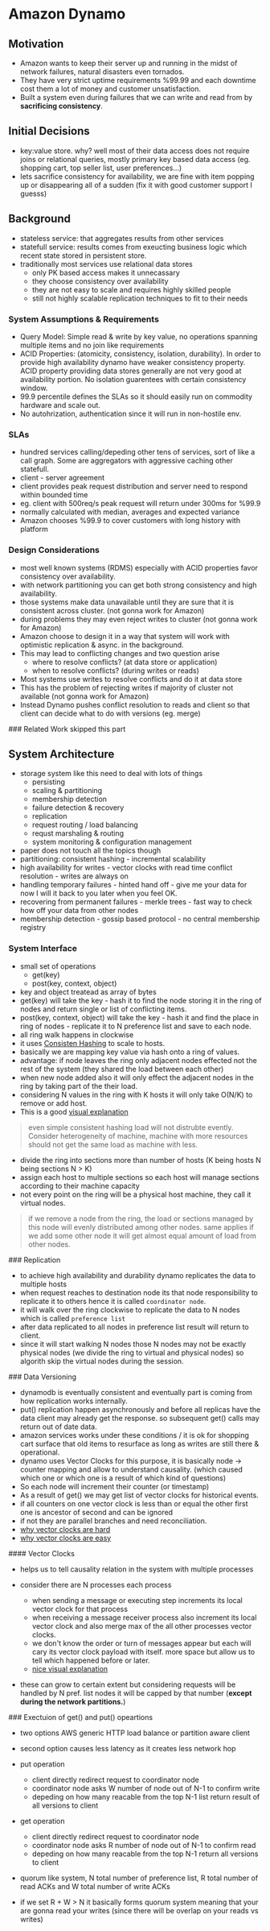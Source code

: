 # Amazon Dynamo


## Motivation 

- Amazon wants to keep their server up and running in the midst of network failures, natural disasters even tornados.
- They have very strict uptime requirements %99.99 and each downtime cost them a lot of money and customer unsatisfaction.
- Built a system even during failures that we can write and read from by **sacrificing consistency**.


## Initial Decisions
- key:value store. why? well most of their data access does not require joins or relational queries, mostly primary key based data access (eg. shopping cart, top seller list, user preferences...)
- lets sacrifice consistency for availability, we are fine with item popping up or disappearing all of a sudden (fix it with good customer support I guesss)


## Background
- stateless service: that aggregates results from other services
- statefull service: results comes from exeucting business logic which recent state stored in persistent store.
- traditionally most services use relational data stores
	- only PK based access makes it unnecassary
	- they choose consistency over availability
	- they are not easy to scale and requires highly skilled people
	- still not highly scalable replication techniques to fit to their needs

### System Assumptions & Requirements
- Query Model: Simple read & write by key value, no operations spanning multiple items and no join like requirements
- ACID Properties: (atomicity, consistency, isolation, durability). In order to provide high availability dynamo have weaker consistency property. ACID property providing data stores generally are not very good at availability portion. No isolation guarentees with certain consistency window.
- 99.9 percentile defines the SLAs so it should easily run on commodity hardware and scale out.
- No autohrization, authentication since it will run in non-hostile env.

### SLAs
- hundred services calling/depeding other tens of services, sort of like a call graph. Some are aggregators with aggressive caching other statefull.
- client - server agreement
- client provides peak request distribution and server need to respond within bounded time
- eg. client with 500req/s peak request will return under 300ms for %99.9
- normally calculated with median, averages and expected variance
- Amazon chooses %99.9 to cover customers with long history with platform

### Design Considerations
- most well known systems (RDMS) especially with ACID properties favor consistency over availability.
- with network partitioning you can get both strong consistency and high availability.
- those systems make data unavailable until they are sure that it is consistent across cluster. (not gonna work for Amazon)
- during problems they may even reject writes to cluster (not gonna work for Amazon)
- Amazon choose to design it in a way that system will work with optimistic replication & async. in the background.
- This may lead to conflicting changes and two question arise
	- where to resolve conflicts? (at data store or application)
	- when to resolve conflicts? (during writes or reads)
- Most systems use writes to resolve conflicts and do it at data store
- This has the problem of rejecting writes if majority of cluster not available (not gonna work for Amazon)
- Instead Dynamo pushes conflict resolution to reads and client so that client can decide what to do with versions (eg. merge)

### Related Work
skipped this part 

## System Architecture
- storage system like this need to deal with lots of things
	- persisting
	- scaling & partitioning
	- membership detection
	- failure detection & recovery
	- replication
	- request routing / load balancing
	- requst marshaling & routing
	- system monitoring & configuration management
- paper does not touch all the topics though
- partitioning: consistent hashing - incremental scalability
- high availability for writes - vector clocks with read time conflict resolution - writes are always on
- handling temporary failures - hinted hand off - give me your data for now I will it back to you later when you feel OK. 
- recovering from permanent failures - merkle trees - fast way to check how off your data from other nodes
- membership detection - gossip based protocol - no central membership registry

### System Interface
- small set of operations
	- get(key)
	- post(key, context, object)
- key and object treatead as array of bytes
- get(key) will take the key - hash it to find the node storing it in the ring of nodes and return single or list of conflicting items.
- post(key, context, object) will take the key - hash it and find the place in ring of nodes - replicate it to N preference list and save to each node.
- all ring walk happens in clockwise
- it uses [Consisten Hashing](https://en.wikipedia.org/wiki/Consistent_hashing) to scale to hosts.
- basically we are mapping key value via hash onto a ring of values.
- advantage: if node leaves the ring only adjacent nodes effected not the rest of the system (they shared the load between each other)
- when new node added also it will only effect the adjacent nodes in the ring by taking part of the their load.
- considering N values in the ring with K hosts it will only take O(N/K) to remove or add host.
- This is a good [visual explanation](https://www.youtube.com/watch?v=--4UgUPCuFM)

> even simple consistent hashing load will not distrubte evently. Consider heterogeneity of machine, machine with more resources should not get the same load as machine with less. 

- divide the ring into sections more than number of hosts (K being hosts N being sections N > K)
- assign each host to multiple sections so each host will manage sections according to their machine capacity
- not every point on the ring will be a physical host machine, they call it virtual nodes.

> if we remove a node from the ring, the load or sections managed by this node will evenly distributed among other nodes. same applies if we add some other node it will get almost equal amount of load from other nodes. 


### Replication
- to achieve high availability and durability dynamo replicates the data to multiple hosts
- when request reaches to destination node its that node responsibility to replicate it to others hence it is called `coordinator node`.
- it will walk over the ring clockwise to replicate the data to N nodes which is called `preference list`
- after data replicated to all nodes in preference list result will return to client.
- since it will start walking N nodes those N nodes may not be exactly physical nodes (we divide the ring to virtual and physical nodes) so algorith skip the virtual nodes during the session.

### Data Versioning
- dynamodb is eventually consistent and eventually part is coming from how replication works internally.
- put() replication happen asynchronously and before all replicas have the data client may already get the response. so subsequent get() calls may return out of date data.
- amazon services works under these conditions /  it is ok for shopping cart surface that old items to resurface as long as writes are still there & operational.
- dynamo uses Vector Clocks for this purpose, it is basically node -> counter mapping and allow to understand causality. (which caused which one or which one is a result of which kind of questions)
- So each node will increment their counter (or timestamp)
- As a result of get() we may get list of vector clocks for historical events.
- if all counters on one vector clock is less than or equal the other first one is ancestor of second and can be ignored
- if not they are parallel branches and need reconciliation.
- [why vector clocks are hard](https://riak.com/posts/technical/why-vector-clocks-are-hard/index.html)
- [why vector clocks are easy](https://riak.com/posts/technical/why-vector-clocks-are-easy/index.html)


#### Vector Clocks
- helps us to tell causality relation in the system with multiple processes
- consider there are N processes each process
	- when sending a message or executing step increments its local vector clock for that process
	- when receiving a message receiver process also increment its local vector clock and also merge max of the all other processes vector clocks.
	- we don't know the order or turn of messages appear but each will cary its vector clock payload with itself. more space but allow us to tell which happened before or later.
	- [nice visual explanation](https://www.youtube.com/watch?v=jD4ECsieFbE)

- these can grow to certain extent but considering requests will be handled by N pref. list nodes it will be capped by that number (**except during the network partitions.**)


### Exectuion of get() and put() opeartions
- two options AWS generic HTTP load balance or partition aware client
- second option causes less latency as it creates less network hop
- put operation
	- client directly redirect request to coordinator node
	- coordinator node asks W number of node out of N-1 to confirm write
	- depeding on how many reacable from the top N-1 list return result of all versions to client
- get operation
	- client directly redirect request to coordinator node
	- coordinator node asks R number of node out of N-1 to confirm read
	- depeding on how many reacable from the top N-1 return all versions to client

- quorum like system, N total number of preference list, R total number of read ACKs and W total number of write ACKs
- if we set R + W > N it basically forms quorum system meaning that your are gonna read your writes (since there will be overlap on your reads vs writes)





























